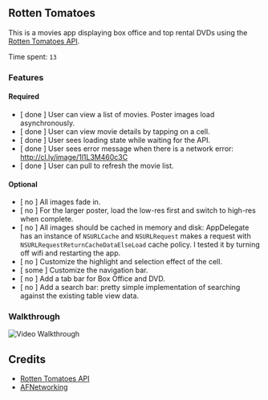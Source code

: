 ## Rotten Tomatoes

This is a movies app displaying box office and top rental DVDs using the [Rotten Tomatoes API](http://developer.rottentomatoes.com/docs/read/JSON).

Time spent: `13`

### Features

#### Required

- [ done ] User can view a list of movies. Poster images load asynchronously.
- [ done ] User can view movie details by tapping on a cell.
- [ done ] User sees loading state while waiting for the API.
- [ done ] User sees error message when there is a network error: http://cl.ly/image/1l1L3M460c3C
- [ done ] User can pull to refresh the movie list.

#### Optional

- [ no ] All images fade in.
- [ no ] For the larger poster, load the low-res first and switch to high-res when complete.
- [ no ] All images should be cached in memory and disk: AppDelegate has an instance of `NSURLCache` and `NSURLRequest` makes a request with `NSURLRequestReturnCacheDataElseLoad` cache policy. I tested it by turning off wifi and restarting the app.
- [ no ] Customize the highlight and selection effect of the cell.
- [ some ] Customize the navigation bar.
- [ no ] Add a tab bar for Box Office and DVD.
- [ no ] Add a search bar: pretty simple implementation of searching against the existing table view data.

### Walkthrough
![Video Walkthrough](http://i.imgur.com/9d4fXIm.gif)

Credits
---------
* [Rotten Tomatoes API](http://developer.rottentomatoes.com/docs/read/JSON)
* [AFNetworking](https://github.com/AFNetworking/AFNetworking)

